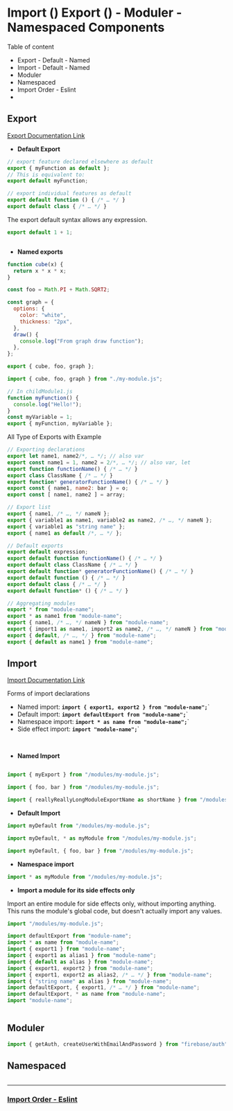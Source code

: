 # Import () Export () - Moduler - Namespaced Components

Table of content

- Export - Default - Named
- Import - Default - Named
- Moduler 
- Namespaced
- Import Order - Eslint
-

## Export

[Export Documentation Link](https://developer.mozilla.org/en-US/docs/Web/JavaScript/Reference/Statements/export)

- **Default Export**

```javascript
// export feature declared elsewhere as default
export { myFunction as default };
// This is equivalent to:
export default myFunction;

// export individual features as default
export default function () { /* … */ }
export default class { /* … */ }
```

The export default syntax allows any expression.

```javascript
export default 1 + 1;
```

```javascript

```

- **Named exports**

```javascript
function cube(x) {
  return x * x * x;
}

const foo = Math.PI + Math.SQRT2;

const graph = {
  options: {
    color: "white",
    thickness: "2px",
  },
  draw() {
    console.log("From graph draw function");
  },
};

export { cube, foo, graph };
```


```javascript
import { cube, foo, graph } from "./my-module.js";
```


```javascript
// In childModule1.js
function myFunction() {
  console.log("Hello!");
}
const myVariable = 1;
export { myFunction, myVariable };
```

All Type of Exports with Example 
```javascript
// Exporting declarations
export let name1, name2/*, … */; // also var
export const name1 = 1, name2 = 2/*, … */; // also var, let
export function functionName() { /* … */ }
export class ClassName { /* … */ }
export function* generatorFunctionName() { /* … */ }
export const { name1, name2: bar } = o;
export const [ name1, name2 ] = array;

// Export list
export { name1, /* …, */ nameN };
export { variable1 as name1, variable2 as name2, /* …, */ nameN };
export { variable1 as "string name" };
export { name1 as default /*, … */ };

// Default exports
export default expression;
export default function functionName() { /* … */ }
export default class ClassName { /* … */ }
export default function* generatorFunctionName() { /* … */ }
export default function () { /* … */ }
export default class { /* … */ }
export default function* () { /* … */ }

// Aggregating modules
export * from "module-name";
export * as name1 from "module-name";
export { name1, /* …, */ nameN } from "module-name";
export { import1 as name1, import2 as name2, /* …, */ nameN } from "module-name";
export { default, /* …, */ } from "module-name";
export { default as name1 } from "module-name";
```


## Import

[Import Documentation Link](https://developer.mozilla.org/en-US/docs/Web/JavaScript/Reference/Statements/import)


Forms of import declarations

- Named import: **`import { export1, export2 } from "module-name";`**`
- Default import: **`import defaultExport from "module-name";`**`
- Namespace import: **`import * as name from "module-name";`**`
- Side effect import: **`import "module-name";`**`


</br>

- **Named Import**

```javascript

import { myExport } from "/modules/my-module.js";

import { foo, bar } from "/modules/my-module.js";

import { reallyReallyLongModuleExportName as shortName } from "/modules/my-module.js";
```


- **Default Import**

```javascript
import myDefault from "/modules/my-module.js";

import myDefault, * as myModule from "/modules/my-module.js";

import myDefault, { foo, bar } from "/modules/my-module.js";
```

- **Namespace import**

```javascript
import * as myModule from "/modules/my-module.js";
```

- **Import a module for its side effects only**

Import an entire module for side effects only, without importing anything. This runs the module's global code, but doesn't actually import any values.

```javascript
import "/modules/my-module.js";
```



```javascript
import defaultExport from "module-name";
import * as name from "module-name";
import { export1 } from "module-name";
import { export1 as alias1 } from "module-name";
import { default as alias } from "module-name";
import { export1, export2 } from "module-name";
import { export1, export2 as alias2, /* … */ } from "module-name";
import { "string name" as alias } from "module-name";
import defaultExport, { export1, /* … */ } from "module-name";
import defaultExport, * as name from "module-name";
import "module-name";
```

```javascript

```



## Moduler 

```javascript
import { getAuth, createUserWithEmailAndPassword } from "firebase/auth";
```


## Namespaced 

```javascript


```


***

### [Import Order - Eslint](https://github.com/import-js/eslint-plugin-import/blob/v2.26.0/docs/rules/order.md)



